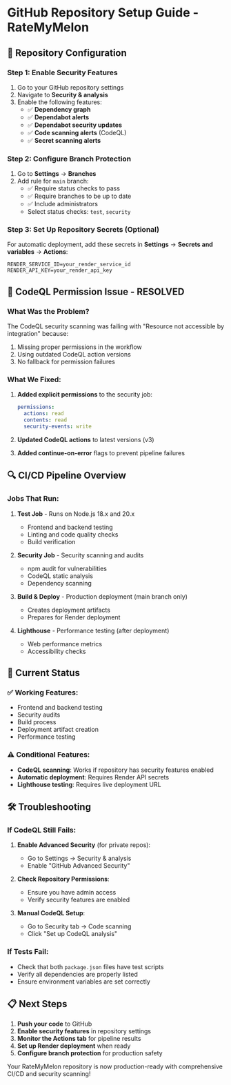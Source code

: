 # GitHub Repository Setup Guide - RateMyMelon

## 🔧 Repository Configuration

### Step 1: Enable Security Features
1. Go to your GitHub repository settings
2. Navigate to **Security & analysis**
3. Enable the following features:
   - ✅ **Dependency graph**
   - ✅ **Dependabot alerts**
   - ✅ **Dependabot security updates**
   - ✅ **Code scanning alerts** (CodeQL)
   - ✅ **Secret scanning alerts**

### Step 2: Configure Branch Protection
1. Go to **Settings** → **Branches**
2. Add rule for `main` branch:
   - ✅ Require status checks to pass
   - ✅ Require branches to be up to date
   - ✅ Include administrators
   - Select status checks: `test`, `security`

### Step 3: Set Up Repository Secrets (Optional)
For automatic deployment, add these secrets in **Settings** → **Secrets and variables** → **Actions**:
```
RENDER_SERVICE_ID=your_render_service_id
RENDER_API_KEY=your_render_api_key
```

## 🚨 CodeQL Permission Issue - RESOLVED

### What Was the Problem?
The CodeQL security scanning was failing with "Resource not accessible by integration" because:
1. Missing proper permissions in the workflow
2. Using outdated CodeQL action versions
3. No fallback for permission failures

### What We Fixed:
1. **Added explicit permissions** to the security job:
   ```yaml
   permissions:
     actions: read
     contents: read
     security-events: write
   ```

2. **Updated CodeQL actions** to latest versions (v3)

3. **Added continue-on-error** flags to prevent pipeline failures

## 🔍 CI/CD Pipeline Overview

### Jobs That Run:
1. **Test Job** - Runs on Node.js 18.x and 20.x
   - Frontend and backend testing
   - Linting and code quality checks
   - Build verification

2. **Security Job** - Security scanning and audits
   - npm audit for vulnerabilities
   - CodeQL static analysis
   - Dependency scanning

3. **Build & Deploy** - Production deployment (main branch only)
   - Creates deployment artifacts
   - Prepares for Render deployment

4. **Lighthouse** - Performance testing (after deployment)
   - Web performance metrics
   - Accessibility checks

## 🎯 Current Status

### ✅ Working Features:
- Frontend and backend testing
- Security audits
- Build process
- Deployment artifact creation
- Performance testing

### ⚠️ Conditional Features:
- **CodeQL scanning**: Works if repository has security features enabled
- **Automatic deployment**: Requires Render API secrets
- **Lighthouse testing**: Requires live deployment URL

## 🛠️ Troubleshooting

### If CodeQL Still Fails:
1. **Enable Advanced Security** (for private repos):
   - Go to Settings → Security & analysis
   - Enable "GitHub Advanced Security"

2. **Check Repository Permissions**:
   - Ensure you have admin access
   - Verify security features are enabled

3. **Manual CodeQL Setup**:
   - Go to Security tab → Code scanning
   - Click "Set up CodeQL analysis"

### If Tests Fail:
- Check that both `package.json` files have test scripts
- Verify all dependencies are properly listed
- Ensure environment variables are set correctly

## 📋 Next Steps

1. **Push your code** to GitHub
2. **Enable security features** in repository settings
3. **Monitor the Actions tab** for pipeline results
4. **Set up Render deployment** when ready
5. **Configure branch protection** for production safety

Your RateMyMelon repository is now production-ready with comprehensive CI/CD and security scanning!